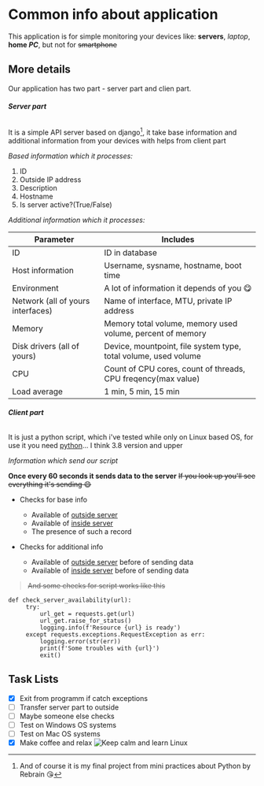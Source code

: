 # Common info about application
This application is for simple monitoring your devices like: **servers**, *laptop*, **home _PC_**, but not for ~~smartphone~~

## More details
Our application has two part - server part and clien part.

###### ***Server part***

It is a simple API server based on django[^1], it take base information and additional information from your devices with helps from client part

*Based information which it processes:*
1. ID
2. Outside IP address
3. Description
4. Hostname
5. Is server active?(True/False)

*Additional information which it processes:*

| Parameter                         | Includes                                                         |
| --------------------------------- | ---------------------------------------------------------------- |
| ID                                | ID in database                                                   |
| Host information                  | Username, sysname, hostname, boot time                           |
| Environment                       | A lot of information it depends of you :yum:                     |
| Network (all of yours interfaces) | Name of interface, MTU, private IP address                       |
| Memory                            | Memory total volume, memory used volume, percent of memory       |
| Disk drivers (all of yours)       | Device, mountpoint, file system type, total volume, used volume  |
| CPU                               | Count of CPU cores, count of threads, CPU freqency(max value)    |
| Load average                      | 1 min, 5 min, 15 min                                             |


###### ***Client part***

It is just a python script, which i've tested while only on Linux based OS, for use it you need [python](https://www.python.org/downloads/)... I think 3.8 version and upper 

*Information which send our script*

**Once every 60 seconds it sends data to the server**
~~If you look up you'll see everything it's sending :smile:~~

* Checks for base info
  - Available of [outside server](https://api.my-ip.io/ip)
  - Available of [inside server](http://127.0.0.1:8000/api/servers/)
  - The presence of such a record

* Checks for additional info
  - Available of [outside server](https://api.my-ip.io/ip) before of sending data
  - Available of [inside server](http://127.0.0.1:8000/api/additional_information/) before of sending data

> ~~And some checks for script works like this~~

```
def check_server_availability(url):
     try:
         url_get = requests.get(url)
         url_get.raise_for_status()
         logging.info(f'Resource {url} is ready')
     except requests.exceptions.RequestException as err:
         logging.error(str(err))
         print(f'Some troubles with {url}')
         exit()
```

## Task Lists
- [x] Exit from programm if catch exceptions
- [ ] Transfer server part to outside
- [ ] Maybe someone else checks
- [ ] Test on Windows OS systems
- [ ] Test on Mac OS systems
- [x] Make coffee and relax
![Keep calm and learn Linux](https://cdn.pixabay.com/photo/2013/07/13/13/34/linux-161108_1280.png)
[^1]: And of course it is my final project from mini practices about Python by Rebrain :kissing_heart:
